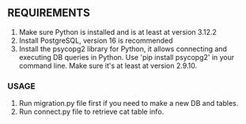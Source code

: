 ## REQUIREMENTS
1. Make sure Python is installed and is at least at version 3.12.2
2. Install PostgreSQL, version 16 is recommended
3. Install the psycopg2 library for Python, it allows connecting and executing DB queries in Python.
Use 'pip install psycopg2' in your command line. Make sure it's at least at version 2.9.10.

### USAGE
1. Run migration.py file first if you need to make a new DB and tables.
2. Run connect.py file to retrieve cat table info.